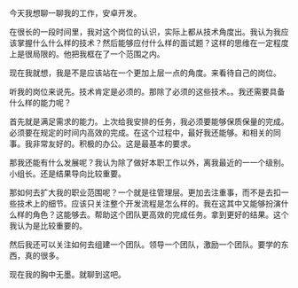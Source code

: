 今天我想聊一聊我的工作，安卓开发。

在很长的一段时间里，我对这个岗位的认识，实际上都从技术角度出。我认为我应该掌握什么什么样的技术？然后能够应付什么样的面试题？这样的思维在一定程度上是很局限的。他把我框在了一个范围之内。

现在我就想，我是不是应该站在一个更加上层一点的角度。来看待自己的岗位。

听我的岗位来说先。技术肯定是必须的。那除了必须的这些技术。。我还需要具备什么样的能力呢？

首先就是满足需求的能力。上次给我安排的任务，我必须要能够保质保量的完成。必须要在规定的时间内高效的完成。在这个过程中，最好我还能够。和相关的同事。我非常友好的。积极的办公。这是最基本的要求。

那我还能有什么发展呢？我认为除了做好本职工作以外，离我最近的一一个级别。小组长。还是结果导向比较重要。

那如何去扩大我的职业范围呢？一个就是往管理层。更加去注重事，而不是去扣一些技术上的细节。应该只关注整个开发流程是怎么样的。我在这其中又能够扮演什么样的角色？这能够去。帮助这个团队更高效的完成任务。拿到更好的结果。这个我认为是比较重要的。

然后我还可以关注如何去组建一个团队。领导一个团队，激励一个团队。要学的东西，真的很多。

现在我的胸中无墨。就聊到这吧。